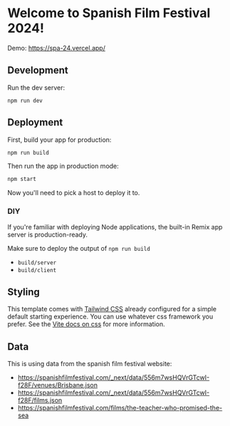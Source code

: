 # Welcome to Spanish Film Festival 2024!

Demo: https://spa-24.vercel.app/

## Development

Run the dev server:

```shellscript
npm run dev
```

## Deployment

First, build your app for production:

```sh
npm run build
```

Then run the app in production mode:

```sh
npm start
```

Now you'll need to pick a host to deploy it to.

### DIY

If you're familiar with deploying Node applications, the built-in Remix app server is production-ready.

Make sure to deploy the output of `npm run build`

- `build/server`
- `build/client`

## Styling

This template comes with [Tailwind CSS](https://tailwindcss.com/) already configured for a simple default starting experience. You can use whatever css framework you prefer. See the [Vite docs on css](https://vitejs.dev/guide/features.html#css) for more information.

## Data

This is using data from the spanish film festival website:

* https://spanishfilmfestival.com/_next/data/556m7wsHQVrGTcwI-f28F/venues/Brisbane.json
* https://spanishfilmfestival.com/_next/data/556m7wsHQVrGTcwI-f28F/films.json
* https://spanishfilmfestival.com/films/the-teacher-who-promised-the-sea
